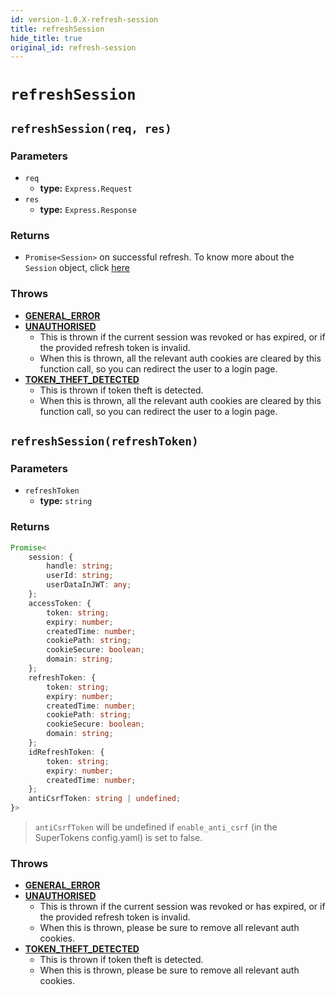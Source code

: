 ```yaml
---
id: version-1.0.X-refresh-session
title: refreshSession
hide_title: true
original_id: refresh-session
---
```


# `refreshSession`

<!--DOCUSAURUS_CODE_TABS-->
<!--With Express-->
## `refreshSession(req, res)`
### Parameters

- `req`
    - **type:** `Express.Request`
- `res`
    - **type:** `Express.Response`

### Returns
- `Promise<Session>` on successful refresh. To know more about the `Session` object, click [here](./session-object/overview)

### Throws
- **[GENERAL_ERROR](../error-handling/general-error)**
- **[UNAUTHORISED](../error-handling/unauthorised)**
    - This is thrown if the current session was revoked or has expired, or if the provided refresh token is invalid.
    - When this is thrown, all the relevant auth cookies are cleared by this function call, so you can redirect the user to a login page.
- **[TOKEN_THEFT_DETECTED](../error-handling/token-theft-detected)**
    - This is thrown if token theft is detected.
    - When this is thrown, all the relevant auth cookies are cleared by this function call, so you can redirect the user to a login page.

<!--Without Express-->
## `refreshSession(refreshToken)`
### Parameters
- `refreshToken`
    - **type:** `string`

### Returns
```ts
Promise<
    session: {
        handle: string;
        userId: string;
        userDataInJWT: any;
    };
    accessToken: {
        token: string;
        expiry: number;
        createdTime: number;
        cookiePath: string;
        cookieSecure: boolean;
        domain: string;
    };
    refreshToken: {
        token: string;
        expiry: number;
        createdTime: number;
        cookiePath: string;
        cookieSecure: boolean;
        domain: string;
    };
    idRefreshToken: {
        token: string;
        expiry: number;
        createdTime: number;
    };
    antiCsrfToken: string | undefined;
}>
```
> `antiCsrfToken` will be undefined if `enable_anti_csrf` (in the SuperTokens config.yaml) is set to false.

### Throws
- **[GENERAL_ERROR](../error-handling/general-error)**
- **[UNAUTHORISED](../error-handling/unauthorised)**
    - This is thrown if the current session was revoked or has expired, or if the provided refresh token is invalid.
    - When this is thrown, please be sure to remove all relevant auth cookies.
- **[TOKEN_THEFT_DETECTED](../error-handling/token-theft-detected)**
    - This is thrown if token theft is detected.
    - When this is thrown, please be sure to remove all relevant auth cookies.
<!--END_DOCUSAURUS_CODE_TABS-->